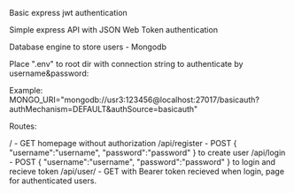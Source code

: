 Basic express jwt authentication

Simple express API with JSON Web Token authentication

Database engine to store users - Mongodb

Place ".env" to root dir with connection string to authenticate by username&password:

Example:
MONGO_URI="mongodb://usr3:123456@localhost:27017/basicauth?authMechanism=DEFAULT&authSource=basicauth"

Routes:

/               - GET   homepage without authorization
/api/register   - POST  { "username":"username", "password":"password" } to create user
/api/login      - POST  { "username":"username", "password":"password" } to login and recieve token
/api/user/      - GET   with Bearer token recieved when login, page for authenticated users.